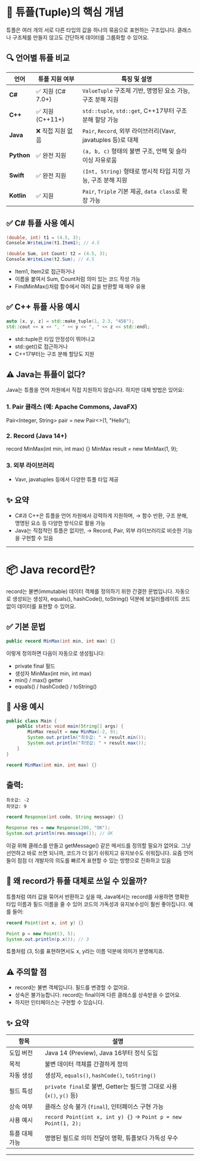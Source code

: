 # 🧠 튜플(Tuple)의 핵심 개념
튜플은 여러 개의 서로 다른 타입의 값을 하나의 묶음으로 표현하는 구조입니다.
클래스나 구조체를 만들지 않고도 간단하게 데이터를 그룹화할 수 있어요.


## 🔍 언어별 튜플 비교
| 언어     | 튜플 지원 여부 | 특징 및 설명 |
|----------|----------------|--------------|
| **C#**   | ✅ 지원 (C# 7.0+) | `ValueTuple` 구조체 기반, 명명된 요소 가능, 구조 분해 지원 |
| **C++**  | ✅ 지원 (C++11+) | `std::tuple`, `std::get`, C++17부터 구조 분해 할당 가능 |
| **Java** | ❌ 직접 지원 없음 | `Pair`, `Record`, 외부 라이브러리(Vavr, javatuples 등)로 대체 |
| **Python** | ✅ 완전 지원 | `(a, b, c)` 형태의 불변 구조, 언팩 및 슬라이싱 자유로움 |
| **Swift** | ✅ 완전 지원 | `(Int, String)` 형태로 명시적 타입 지정 가능, 구조 분해 지원 |
| **Kotlin** | ✅ 지원 | `Pair`, `Triple` 기본 제공, `data class`로 확장 가능 |



## ✅ C# 튜플 사용 예시
``` csharp
(double, int) t1 = (4.5, 3);
Console.WriteLine(t1.Item1); // 4.5

(double Sum, int Count) t2 = (4.5, 3);
Console.WriteLine(t2.Sum); // 4.5
```

- Item1, Item2로 접근하거나
- 이름을 붙여서 Sum, Count처럼 의미 있는 코드 작성 가능
- FindMinMax()처럼 함수에서 여러 값을 반환할 때 매우 유용

## ✅ C++ 튜플 사용 예시
```cpp
auto [x, y, z] = std::make_tuple(1, 2.3, "456");
std::cout << x << ", " << y << ", " << z << std::endl;
```

- std::tuple은 타입 안정성이 뛰어나고
- std::get<index>()로 접근하거나
- C++17부터는 구조 분해 할당도 지원

## ⚠️ Java는 튜플이 없다?
Java는 튜플을 언어 차원에서 직접 지원하지 않습니다.
하지만 대체 방법은 있어요:

### 1. Pair 클래스 (예: Apache Commons, JavaFX)
Pair<Integer, String> pair = new Pair<>(1, "Hello");


### 2. Record (Java 14+)
record MinMax(int min, int max) {}
MinMax result = new MinMax(1, 9);


### 3. 외부 라이브러리
- Vavr, javatuples 등에서 다양한 튜플 타입 제공

## ✨ 요약
- C#과 C++은 튜플을 언어 차원에서 강력하게 지원하며,
→ 함수 반환, 구조 분해, 명명된 요소 등 다양한 방식으로 활용 가능
- Java는 직접적인 튜플은 없지만,
→ Record, Pair, 외부 라이브러리로 비슷한 기능을 구현할 수 있음

---

# 📦 Java record란?
record는 불변(immutable) 데이터 객체를 정의하기 위한 간결한 문법입니다.
자동으로 생성되는 생성자, equals(), hashCode(), toString() 덕분에
보일러플레이트 코드 없이 데이터를 표현할 수 있어요.


## ✅ 기본 문법
```java
public record MinMax(int min, int max) {}
```

이렇게 정의하면 다음이 자동으로 생성됩니다:

- private final 필드
- 생성자 MinMax(int min, int max)
- min() / max() getter
- equals() / hashCode() / toString()

## 🧪 사용 예시
```java
public class Main {
    public static void main(String[] args) {
        MinMax result = new MinMax(-2, 9);
        System.out.println("최솟값: " + result.min());
        System.out.println("최댓값: " + result.max());
    }
}

record MinMax(int min, int max) {}
```

## 출력:
```
최솟값: -2  
최댓값: 9
```

```java
record Response(int code, String message) {}

Response res = new Response(200, "OK");
System.out.println(res.message()); // OK
```

이걸 위해 클래스를 만들고 getMessage() 같은 메서드를 정의할 필요가 없어요.
그냥 선언하고 바로 쓰면 되니까, 코드가 더 읽기 쉬워지고 유지보수도 쉬워집니다.
요즘 언어들이 점점 더 개발자의 의도를 빠르게 표현할 수 있는 방향으로 진화하고 있음


## 🧠 왜 record가 튜플 대체로 쓰일 수 있을까?
튜플처럼 여러 값을 묶어서 반환하고 싶을 때,
Java에서는 record를 사용하면 명확한 타입 이름과 필드 이름을 줄 수 있어
코드의 가독성과 유지보수성이 훨씬 좋아집니다.
예를 들어:

```java
record Point(int x, int y) {}

Point p = new Point(3, 5);
System.out.println(p.x()); // 3
```

튜플처럼 (3, 5)를 표현하면서도
x, y라는 이름 덕분에 의미가 분명해지죠.

## ⚠️ 주의할 점
- record는 불변 객체입니다. 필드를 변경할 수 없어요.
- 상속은 불가능합니다. record는 final이며 다른 클래스를 상속받을 수 없어요.
- 하지만 인터페이스는 구현할 수 있습니다.

## ✨ 요약
| 항목         | 설명 |
|--------------|------|
| 도입 버전     | Java 14 (Preview), Java 16부터 정식 도입 |
| 목적         | 불변 데이터 객체를 간결하게 정의 |
| 자동 생성     | 생성자, `equals()`, `hashCode()`, `toString()` |
| 필드 특성     | `private final`로 불변, Getter는 필드명 그대로 사용 (`x()`, `y()` 등) |
| 상속 여부     | 클래스 상속 불가 (`final`), 인터페이스 구현 가능 |
| 사용 예시     | `record Point(int x, int y) {}` → `Point p = new Point(1, 2);` |
| 튜플 대체 가능 | 명명된 필드로 의미 전달이 명확, 튜플보다 가독성 우수 |

---


